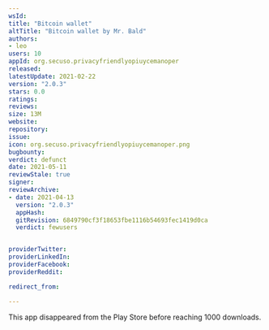 ```yaml
---
wsId: 
title: "Bitcoin wallet"
altTitle: "Bitcoin wallet by Mr. Bald"
authors:
- leo
users: 10
appId: org.secuso.privacyfriendlyopiuycemanoper
released: 
latestUpdate: 2021-02-22
version: "2.0.3"
stars: 0.0
ratings: 
reviews: 
size: 13M
website: 
repository: 
issue: 
icon: org.secuso.privacyfriendlyopiuycemanoper.png
bugbounty: 
verdict: defunct
date: 2021-05-11
reviewStale: true
signer: 
reviewArchive:
- date: 2021-04-13
  version: "2.0.3"
  appHash: 
  gitRevision: 6849790cf3f18653fbe1116b54693fec1419d0ca
  verdict: fewusers


providerTwitter: 
providerLinkedIn: 
providerFacebook: 
providerReddit: 

redirect_from:

---
```



This app disappeared from the Play Store before reaching 1000 downloads.